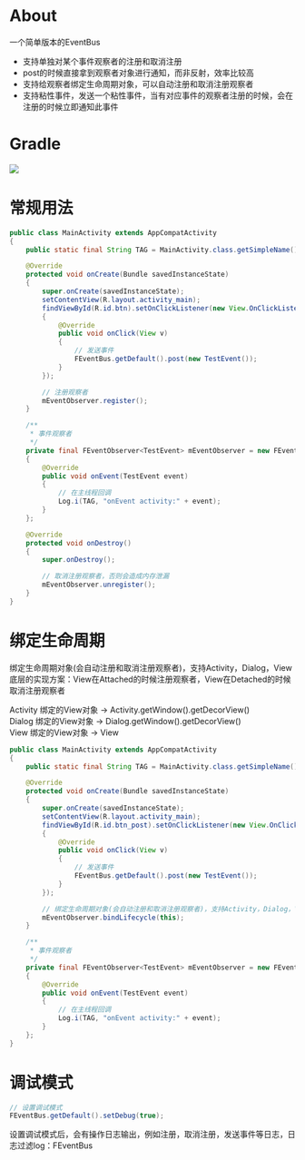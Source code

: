 # About
一个简单版本的EventBus<br>
* 支持单独对某个事件观察者的注册和取消注册
* post的时候直接拿到观察者对象进行通知，而非反射，效率比较高
* 支持给观察者绑定生命周期对象，可以自动注册和取消注册观察者
* 支持粘性事件，发送一个粘性事件，当有对应事件的观察者注册的时候，会在注册的时候立即通知此事件

# Gradle
[![](https://jitpack.io/v/zj565061763/eventbus.svg)](https://jitpack.io/#zj565061763/eventbus)

# 常规用法
```java
public class MainActivity extends AppCompatActivity
{
    public static final String TAG = MainActivity.class.getSimpleName();

    @Override
    protected void onCreate(Bundle savedInstanceState)
    {
        super.onCreate(savedInstanceState);
        setContentView(R.layout.activity_main);
        findViewById(R.id.btn).setOnClickListener(new View.OnClickListener()
        {
            @Override
            public void onClick(View v)
            {
                // 发送事件
                FEventBus.getDefault().post(new TestEvent());
            }
        });

        // 注册观察者
        mEventObserver.register();
    }

    /**
     * 事件观察者
     */
    private final FEventObserver<TestEvent> mEventObserver = new FEventObserver<TestEvent>()
    {
        @Override
        public void onEvent(TestEvent event)
        {
            // 在主线程回调
            Log.i(TAG, "onEvent activity:" + event);
        }
    };

    @Override
    protected void onDestroy()
    {
        super.onDestroy();

        // 取消注册观察者，否则会造成内存泄漏
        mEventObserver.unregister();
    }
}
```

# 绑定生命周期

绑定生命周期对象(会自动注册和取消注册观察者)，支持Activity，Dialog，View<br>
底层的实现方案：View在Attached的时候注册观察者，View在Detached的时候取消注册观察者 <br>

Activity 绑定的View对象 -> Activity.getWindow().getDecorView() <br>
Dialog   绑定的View对象 -> Dialog.getWindow().getDecorView() <br>
View     绑定的View对象 -> View <br>

```java
public class MainActivity extends AppCompatActivity
{
    public static final String TAG = MainActivity.class.getSimpleName();

    @Override
    protected void onCreate(Bundle savedInstanceState)
    {
        super.onCreate(savedInstanceState);
        setContentView(R.layout.activity_main);
        findViewById(R.id.btn_post).setOnClickListener(new View.OnClickListener()
        {
            @Override
            public void onClick(View v)
            {
                // 发送事件
                FEventBus.getDefault().post(new TestEvent());
            }
        });

        // 绑定生命周期对象(会自动注册和取消注册观察者)，支持Activity，Dialog，View
        mEventObserver.bindLifecycle(this);
    }

    /**
     * 事件观察者
     */
    private final FEventObserver<TestEvent> mEventObserver = new FEventObserver<TestEvent>()
    {
        @Override
        public void onEvent(TestEvent event)
        {
            // 在主线程回调
            Log.i(TAG, "onEvent activity:" + event);
        }
    };
}
```

# 调试模式
```java
// 设置调试模式
FEventBus.getDefault().setDebug(true);
```
设置调试模式后，会有操作日志输出，例如注册，取消注册，发送事件等日志，日志过滤log：FEventBus